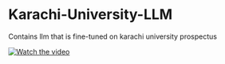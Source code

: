 # Karachi-University-LLM
Contains llm that is fine-tuned on karachi university prospectus

[![Watch the video](https://github.com/MuhammadBilal848/Karachi-University-LLM/blob/main/thumbnail.jpg)](https://github.com/MuhammadBilal848/Karachi-University-LLM/blob/main/demo.webm)

